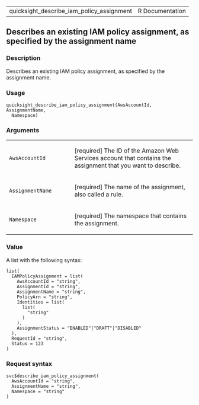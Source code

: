<table style="width: 100%;">
<tbody>
<tr class="odd">
<td>quicksight_describe_iam_policy_assignment</td>
<td style="text-align: right;">R Documentation</td>
</tr>
</tbody>
</table>

## Describes an existing IAM policy assignment, as specified by the assignment name

### Description

Describes an existing IAM policy assignment, as specified by the
assignment name.

### Usage

    quicksight_describe_iam_policy_assignment(AwsAccountId, AssignmentName,
      Namespace)

### Arguments

<table>
<colgroup>
<col style="width: 35%" />
<col style="width: 65%" />
</colgroup>
<tbody>
<tr class="odd">
<td><code
id="quicksight_describe_iam_policy_assignment_:_AwsAccountId">AwsAccountId</code></td>
<td><p>[required] The ID of the Amazon Web Services account that
contains the assignment that you want to describe.</p></td>
</tr>
<tr class="even">
<td><code
id="quicksight_describe_iam_policy_assignment_:_AssignmentName">AssignmentName</code></td>
<td><p>[required] The name of the assignment, also called a
rule.</p></td>
</tr>
<tr class="odd">
<td><code
id="quicksight_describe_iam_policy_assignment_:_Namespace">Namespace</code></td>
<td><p>[required] The namespace that contains the assignment.</p></td>
</tr>
</tbody>
</table>

### Value

A list with the following syntax:

    list(
      IAMPolicyAssignment = list(
        AwsAccountId = "string",
        AssignmentId = "string",
        AssignmentName = "string",
        PolicyArn = "string",
        Identities = list(
          list(
            "string"
          )
        ),
        AssignmentStatus = "ENABLED"|"DRAFT"|"DISABLED"
      ),
      RequestId = "string",
      Status = 123
    )

### Request syntax

    svc$describe_iam_policy_assignment(
      AwsAccountId = "string",
      AssignmentName = "string",
      Namespace = "string"
    )

